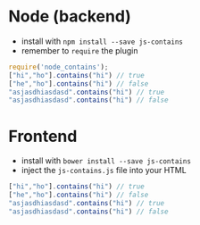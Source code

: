 # Node (backend)
- install with `npm install --save js-contains`
- remember to `require` the plugin
```javascript
require('node_contains');
["hi","ho"].contains("hi") // true
["he","ho"].contains("hi") // false
"asjasdhiasdasd".contains("hi") // true
"asjasdhiasdasd".contains("hi") // false
```

# Frontend
- install with `bower install --save js-contains`
- inject the `js-contains.js` file into your HTML
```javascript
["hi","ho"].contains("hi") // true
["he","ho"].contains("hi") // false
"asjasdhiasdasd".contains("hi") // true
"asjasdhiasdasd".contains("hi") // false
```
